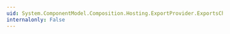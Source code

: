 ```yaml
---
uid: System.ComponentModel.Composition.Hosting.ExportProvider.ExportsChanged
internalonly: False
---
```

